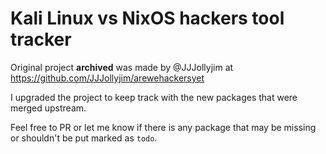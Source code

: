 # Kali Linux vs NixOS hackers tool tracker

Original project **archived** was made by @JJJollyjim at https://github.com/JJJollyjim/arewehackersyet

I upgraded the project to keep track with the new packages that were merged upstream.

Feel free to PR or let me know if there is any package that may be missing or shouldn't be put marked as `todo`.
